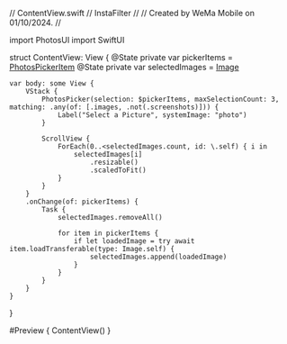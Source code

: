 //  ContentView.swift
//  InstaFilter
//
//  Created by WeMa Mobile on 01/10/2024.
//

import PhotosUI
import SwiftUI

struct ContentView: View {
    @State private var pickerItems = [PhotosPickerItem]()
    @State private var selectedImages = [Image]()
    
    var body: some View {
        VStack {
            PhotosPicker(selection: $pickerItems, maxSelectionCount: 3, matching: .any(of: [.images, .not(.screenshots)])) {
                Label("Select a Picture", systemImage: "photo")
            }
            
            ScrollView {
                ForEach(0..<selectedImages.count, id: \.self) { i in
                    selectedImages[i]
                        .resizable()
                        .scaledToFit()
                }
            }
        }
        .onChange(of: pickerItems) {
            Task {
                selectedImages.removeAll()
                
                for item in pickerItems {
                    if let loadedImage = try await item.loadTransferable(type: Image.self) {
                        selectedImages.append(loadedImage)
                    }
                }
            }
        }
    }
}

#Preview {
    ContentView()
}
